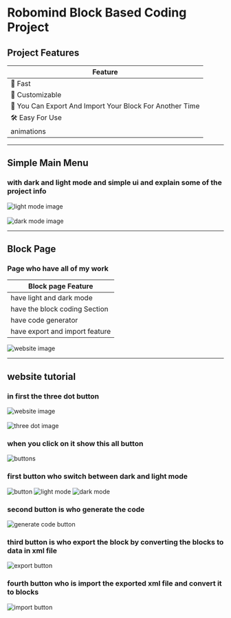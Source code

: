 # Robomind Block Based Coding Project

## Project Features

| Feature         |
|---------------|
| 🚀 Fast       |
| 🎨 Customizable |
| 📡 You Can Export And Import Your Block For Another Time |
| 🛠️ Easy For Use |
| animations |

---

## Simple Main Menu <br>
### with dark and light mode and simple ui and explain some of the project info <br>

![light mode image](https://github.com/user-attachments/assets/819deac8-d4a0-4071-be0b-5f92882b9732) <br> <br>
![dark mode image](https://github.com/user-attachments/assets/5fe3bfd2-6244-49c1-bcd1-3573086ca172)

---

## Block Page <br>
### Page who have all of my work <br>

| Block page Feature |
|---------------|
| have light and dark mode |
| have the block coding Section |
| have code generator |
| have export and import feature |

![website image](https://github.com/user-attachments/assets/4cdb0b46-c860-4fc9-bafb-07537fce2047)

---

## website tutorial <br>

### in first the three dot button <br>

![website image](https://github.com/user-attachments/assets/369a3a7b-6d7b-4b8a-889e-39006ed423f9) <br> <br>
![three dot image](https://github.com/user-attachments/assets/09915313-b295-49d2-929f-664570c4aa20) <br>

### when you click on it show this all button <br>
![buttons](https://github.com/user-attachments/assets/ae47e6a6-b2af-442f-a8f1-3c3af9e545ad) <br>

### first button who switch between dark and light mode 
![button](https://github.com/user-attachments/assets/518ecb4f-b884-4010-ab3f-2ecd4fc4d2f5)
![light mode](https://github.com/user-attachments/assets/531ade5d-b0b4-4af8-9796-c01de908a13c)
![dark mode](https://github.com/user-attachments/assets/b2bfef6f-d63f-463a-8e39-805e4e135c13)

### second button is who generate the code
![generate code button](https://github.com/user-attachments/assets/0b4e4c11-54f8-43f9-a8cc-273b19eebb87)

### third button is who export the block by converting the blocks to data in xml file
![export button](https://github.com/user-attachments/assets/3a60dcc7-dbae-4e36-8720-00934837a044)

### fourth button who is import the exported xml file and convert it to blocks
![import button](https://github.com/user-attachments/assets/556bfcd6-0ef6-4e4c-9809-8526cb9b645f)
